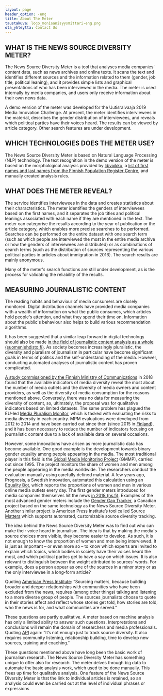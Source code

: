 ```yaml
---
layout: page
header_option: -eng
title: About The Meter
taustakuva: logo_moniaanisyysmittari-eng.png
ota_yhteytta: Contact Us
---
```


## WHAT IS THE NEWS SOURCE DIVERSITY METER?
The News Source Diversity Meter is a tool that analyses media companies' content data, such as news archives and online texts. It scans the text and identifies different sources and the information related to them (gender, job title, political leaning), and it provides simple lists and graphical presentations of who has been interviewed in the media. The meter is used internally by media companies, and users only receive information about their own news data.

A demo version of the meter was developed for the Uutisraivaaja 2019 Media Innovation Challenge. At present, the meter identifies interviewees in the material, describes the gender distribution of interviewees, and reveals which political parties have their voices heard. The results can be viewed by article category. Other search features are under development.


## WHICH TECHNOLOGIES DOES THE METER USE?
The News Source Diversity Meter is based on Natural Language Processing (NLP) technology. The text recognition in the demo version of the meter is based on the morphological analysis provided by [libvoikko](https://www.puimula.org/htp/testing/js-libvoikko/js-libvoikko-demo.html), a [list of first names and last names from the Finnish Population Register Centre](https://www.avoindata.fi/data/fi/dataset/none), and manually created analysis rules.


## WHAT DOES THE METER REVEAL?
The service identifies interviewees in the data and creates statistics about their characteristics. The meter identifies the genders of interviewees based on the first names, and it separates the job titles and political leanings associated with each name if they are mentioned in the text. The meter can categorise the results according to the year of publication or the article category, which enables more precise searches to be performed. Searches can be performed on the entire dataset with one search term (such as which people are interviewed the most in the entire media archive or how the genders of interviewees are distributed) or as combinations of search terms (such as the distribution of sources representing the various political parties in articles about immigration in 2016). The search results are mainly anonymous.

Many of the meter's search functions are still under development, as is the process for validating the reliability of the results. 


## MEASURING JOURNALISTIC CONTENT
The reading habits and behaviour of media consumers are closely monitored. Digital distribution channels have provided media companies with a wealth of information on what the public consumes, which articles hold people's attention, and what they spend their time on. Information about the public's behaviour also helps to build various recommendation algorithms.

It has been suggested that a similar leap forward in digital technology should also be made [in the field of journalistic content analysis as a whole (suomenlehdisto.fi)](https://suomenlehdisto.fi/kannattaako-naisten-maara-jutuissa-laskea-jos-se-on-aina-kolmasosa/). As society becomes increasingly pluralistic, the diversity and pluralism of journalism in particular have become significant goals in terms of politics and the self-understanding of the media. However, conducting automated analyses of journalistic content has proven complicated. 

[A study commissioned by the Finnish Ministry of Communications](https://julkaisut.valtioneuvosto.fi/handle/10024/160714) in 2018 found that the available indicators of media diversity reveal the most about the number of media outlets and the diversity of media owners and content providers, as well as the diversity of media consumption for the reasons mentioned above. Conversely, there was no data for measuring the diversity of content, so, ultimately, the proposal was for qualitative indicators based on limited datasets. The same problem has plagued the EU-led [Media Pluralism Monitor](https://cmpf.eui.eu/), which is tasked with evaluating the risks to media diversity in each country. MPM evaluations were developed from 2012 to 2014 and have been carried out since then (since 2015 in [Finland](https://cadmus.eui.eu/bitstream/handle/1814/71945/suomi_results_mpm_2021_cmpf.pdf?sequence=3&isAllowed=y)), and it has been necessary to reduce the number of indicators focusing on journalistic content due to a lack of available data on several occasions.

However, some innovations have arisen as more journalistic data has become available. One good example is the development towards binary gender equality among people appearing in the media. The most traditional player in this field is the [Global Media Monitoring Project](https://whomakesthenews.org/) (GMMP), carried out since 1995. The project monitors the share of women and men among the people appearing in the media worldwide. The researchers conduct the evaluation manually using carefully defined material. A few years ago, Prognosis, a Swedish innovation, automated this calculation using an [Equality Bot](http://www.prognosis.se/GE/Finland/), which reports the proportions of women and men in various online media outlets every day. The first gender meters introduced for media companies themselves hit the news [in 2018 (hs.fi)](https://www.hs.fi/kotimaa/art-2000005594582.html). Examples of the most advanced gender meters include the [Gender Gap Tracker](https://www.sfu.ca/sfunews/stories/2019/03/the-future-of-womens-voices-in-media-maite-taboada.html), a Canadian project based on the same technology as the News Source Diversity Meter. Another similar project is American Press Institute’s tool called [Source Matters](https://sourcematters.com/) which supports automated, customizable source diversity tracking.

The idea behind the News Source Diversity Meter was to find out who can make their voice heard in journalism. The idea is that by making the media's source choices more visible, they become easier to develop. As such, it is not enough to know the proportion of women and men being interviewed. It is just as important – or even more so – to know which experts are invited to explain which topics, which bodies in society have their voices heard the most, and which political parties get to have a say on which issues. It is also relevant to distinguish between the weight attributed to sources' words. For example, does a person appear as one of the sources in a minor story or as the only interviewee in a long-form article?

Quoting [American Press Institute](https://sourcematters.com/about-us/): “Sourcing matters, because building broader and deeper relationships with communities who have been excluded from the news, requires (among other things) talking and listening to a more diverse group of people. The sources journalists choose to quote in their stories affect and reflect whose stories get told, how stories are told, who the news is for, and what communities are served.”

These questions are partly qualitative. A meter based on machine analysis has only a limited ability to answer such questions. Interpretations and conclusions will remain the domain of researchers and media professionals. Quoting [API](https://www.americanpressinstitute.org/publications/api-updates/track-the-diversity-of-your-sources-with-source-matters-an-easy-automated-tool-from-api/) again: “It’s not enough just to track source diversity. It also requires community listening, relationship building, time to develop new sources, training and coaching.”

These questions mentioned above have long been the basic work of journalism research. The News Source Diversity Meter has something unique to offer also for research. The meter delves through big data to automate the basic analysis work, which used to be done manually. This frees up time for qualitative analysis. One feature of the News Source Diversity Meter is that the link to individual articles is retained, so an analysis could even be carried out at the level of individual phrases or expressions. 
